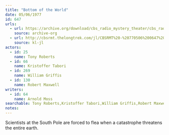 ```yaml
---
title: "Bottom of the World"
date: 05/06/1977
id: 647
urls: 
  - url: https://archive.org/download/cbs_radio_mystery_theater/cbs_radio_mystery_theater-0601-0650.zip/cbs_radio_mystery_theater-0601-0650%2Fcbsrmt_0647_bottom_of_the_world.mp3
    source: archive-org
  - url: http://cbsrmt.thelongtrek.com/jl/CBSRMT%20-%20770506%200647%20Bottom%20Of%20The%20World_jl.mp3
    source: kl-jl
actors:  
  - id: 25
    name: Tony Roberts  
  - id: 66
    name: Kristoffer Tabori  
  - id: 269
    name: William Griffis  
  - id: 130
    name: Robert Maxwell
writers:  
  - id: 64
    name: Arnold Moss
searchable: Tony Roberts,Kristoffer Tabori,William Griffis,Robert Maxwell Arnold Moss
notes:  
---
```

Scientists at the South Pole are forced to flea when a catastrophe threatens the entire earth.